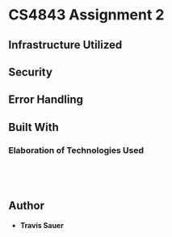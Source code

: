 # CS4843 Assignment 2

## Infrastructure Utilized

## Security

## Error Handling

## Built With

### Elaboration of Technologies Used

```
```
```
```
```
```
```
```

## Author

* **Travis Sauer**

